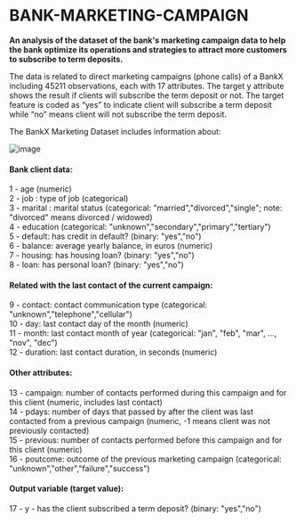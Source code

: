 # BANK-MARKETING-CAMPAIGN
<b> An analysis of the dataset of the bank's marketing campaign data to help the bank optimize its operations and strategies to attract more customers to subscribe to term deposits. </b>

The data is related to direct marketing campaigns (phone calls) of a BankX including 45211 observations, each with 17 attributes. The target y attribute shows the result if clients will subscribe the term deposit or not. The target feature is coded as “yes” to indicate client will subscribe a term deposit while “no” means client will not subscribe the term deposit.<br>

The BankX Marketing Dataset includes information about: <br>

![image](https://user-images.githubusercontent.com/118675548/211368337-a1477269-36ce-4e84-8214-3afce268f2d5.png)

#### Bank client data:
1 - age (numeric) <br>
2 - job : type of job (categorical) <br>
3 - marital : marital status (categorical: "married","divorced","single"; note: "divorced" means divorced / widowed) <br>
4 - education (categorical: "unknown","secondary","primary","tertiary") <br>
5 - default: has credit in default? (binary: "yes","no") <br>
6 - balance: average yearly balance, in euros (numeric) <br>
7 - housing: has housing loan? (binary: "yes","no") <br>
8 - loan: has personal loan? (binary: "yes","no") <br>
#### Related with the last contact of the current campaign:
9 - contact: contact communication type (categorical: "unknown","telephone","cellular") <br>
10 - day: last contact day of the month (numeric) <br>
11 - month: last contact month of year (categorical: "jan", "feb", "mar", ..., "nov", "dec") <br>
12 - duration: last contact duration, in seconds (numeric) <br>
#### Other attributes:
13 - campaign: number of contacts performed during this campaign and for this client (numeric, includes last contact) <br>
14 - pdays: number of days that passed by after the client was last contacted from a previous campaign (numeric, -1 means client was not previously contacted) <br>
15 - previous: number of contacts performed before this campaign and for this client (numeric)<br>
16 - poutcome: outcome of the previous marketing campaign (categorical: "unknown","other","failure","success")<br>

#### Output variable (target value):
17 - y - has the client subscribed a term deposit? (binary: "yes","no")
